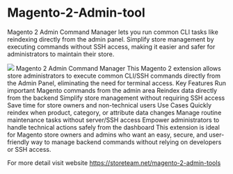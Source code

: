 # Magento-2-Admin-tool
Magento 2 Admin Command Manager lets you run common CLI tasks like reindexing directly from the admin panel. Simplify store management by executing commands without SSH access, making it easier and safer for administrators to maintain their store.

<img src="https://storeteam.net/wp-content/uploads/2025/08/indexing.png"/>
Magento 2 Admin Command Manager  This Magento 2 extension allows store administrators to execute common CLI/SSH commands directly from the Admin Panel, eliminating the need for terminal access.  Key Features  Run important Magento commands from the admin area  Reindex data directly from the backend  Simplify store management without requiring SSH access  Save time for store owners and non-technical users  Use Cases  Quickly reindex when product, category, or attribute data changes  Manage routine maintenance tasks without server/SSH access  Empower administrators to handle technical actions safely from the dashboard  This extension is ideal for Magento store owners and admins who want an easy, secure, and user-friendly way to manage backend commands without relying on developers or SSH access.

For more detail visit website https://storeteam.net/magento-2-admin-tools
